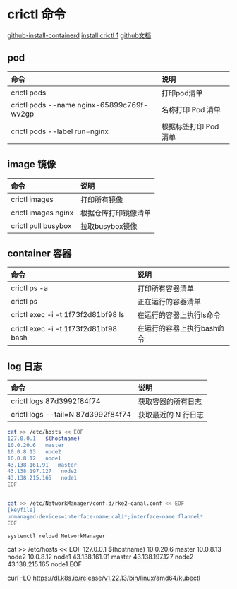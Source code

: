 # crictl 命令

[github-install-containerd](https://github.com/containerd/containerd/blob/main/docs/getting-started.md)
[install crictl 1](https://www.yangpiqiulaotou.cn/2021/05/10/Crictl%E5%AE%89%E8%A3%85%E4%B8%8E%E4%BD%BF%E7%94%A8/)
[github文档](https://github.com/kubernetes-sigs/cri-tools/blob/master/docs/crictl.md)

## pod

|命令|说明|
|:---|:---|
|crictl pods|打印pod清单|
|crictl pods --name nginx-65899c769f-wv2gp|名称打印 Pod 清单|
|crictl pods --label run=nginx|根据标签打印 Pod 清单|

## image 镜像

|命令|说明|
|:---|:---|
|crictl images|打印所有镜像|
|crictl images nginx|根据仓库打印镜像清单|
|crictl pull busybox|拉取busybox镜像|

## container 容器

|命令|说明|
|:---|:---|
|crictl ps -a|打印所有容器清单|
|crictl ps|正在运行的容器清单|
|crictl exec -i -t 1f73f2d81bf98 ls|在运行的容器上执行ls命令|
|crictl exec -i -t 1f73f2d81bf98 bash|在运行的容器上执行bash命令|

## log 日志

|命令|说明|
|:---|:---|
|crictl logs 87d3992f84f74|获取容器的所有日志|
|crictl logs --tail=N 87d3992f84f74|获取最近的 N 行日志|



```bash
cat >> /etc/hosts << EOF
127.0.0.1   $(hostname)
10.0.20.6   master
10.0.8.13   node2
10.0.8.12   node1
43.138.161.91   master
43.138.197.127   node2
43.138.215.165   node1
EOF


cat >> /etc/NetworkManager/conf.d/rke2-canal.conf << EOF
[keyfile]
unmanaged-devices=interface-name:cali*;interface-name:flannel*
EOF

systemctl reload NetworkManager

```


cat >> /etc/hosts << EOF
127.0.0.1   $(hostname)
10.0.20.6   master
10.0.8.13   node2
10.0.8.12   node1
43.138.161.91   master
43.138.197.127   node2
43.138.215.165   node1
EOF



curl -LO https://dl.k8s.io/release/v1.22.13/bin/linux/amd64/kubectl

